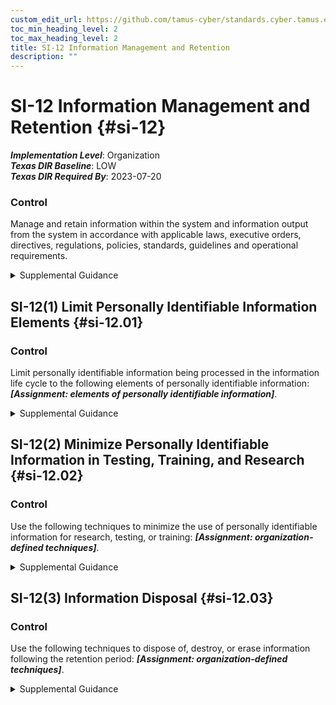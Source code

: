 ```yaml
---
custom_edit_url: https://github.com/tamus-cyber/standards.cyber.tamus.edu/tree/main/static/content/tamus.edu/TAMUS_profile.xml
toc_min_heading_level: 2
toc_max_heading_level: 2
title: SI-12 Information Management and Retention
description: ""
---
```


# SI-12 Information Management and Retention {#si-12}

_**Implementation Level**_: Organization\
_**Texas DIR Baseline**_: LOW\
_**Texas DIR Required By**_: 2023-07-20

### Control

Manage and retain information within the system and information output from the system in accordance with applicable laws, executive orders, directives, regulations, policies, standards, guidelines and operational requirements.

<details>
  <summary>Supplemental Guidance</summary>

Manage and retain information within the system and information output from the system in accordance with applicable laws, executive orders, directives, regulations, policies, standards, guidelines and operational requirements.

</details>

## SI-12(1) Limit Personally Identifiable Information Elements {#si-12.01}

### Control

Limit personally identifiable information being processed in the information life cycle to the following elements of personally identifiable information: _**[Assignment: elements of personally identifiable information]**_.

<details>
  <summary>Supplemental Guidance</summary>

Limit personally identifiable information being processed in the information life cycle to the following elements of personally identifiable information: _**[Assignment: elements of personally identifiable information]**_.

</details>

## SI-12(2) Minimize Personally Identifiable Information in Testing, Training, and Research {#si-12.02}

### Control

Use the following techniques to minimize the use of personally identifiable information for research, testing, or training: _**[Assignment: organization-defined techniques]**_.

<details>
  <summary>Supplemental Guidance</summary>

Use the following techniques to minimize the use of personally identifiable information for research, testing, or training: _**[Assignment: organization-defined techniques]**_.

</details>

## SI-12(3) Information Disposal {#si-12.03}

### Control

Use the following techniques to dispose of, destroy, or erase information following the retention period: _**[Assignment: organization-defined techniques]**_.

<details>
  <summary>Supplemental Guidance</summary>

Use the following techniques to dispose of, destroy, or erase information following the retention period: _**[Assignment: organization-defined techniques]**_.

</details>

